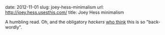 date: 2012-11-01
slug: joey-hess-minimalism
url: http://joey.hess.usesthis.com/
title: Joey Hess minimalism

A humbling read. Oh, and the obligatory *hackers* [who think](http://news.ycombinator.com/item?id=4721645) this is so "back-wordly".